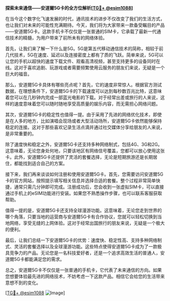**探索未来通信——安道爾5G卡的全方位解析[[TG💪+ @esim1088](https://t.me/s/esim1088)]**

在当今这个数字化飞速发展的时代，通讯技术的进步不仅改变了我们的生活方式，也让我们对未来的可能性充满期待。今天，我们将为大家带来一款备受瞩目的产品——安道爾5G卡。这款手机卡不仅仅是一张普通的SIM卡，它承载了最新一代通信技术的精髓，为用户带来了前所未有的网络体验。

首先，让我们来了解一下什么是5G。5G是第五代移动通信技术的简称，相较于前几代技术，5G在速度、延迟以及连接密度上都有了质的飞跃。简单来说，5G可以让您的手机以超快的速度下载文件、观看高清视频，甚至支持更多的设备同时在线。这对于喜欢追剧、玩游戏或者需要频繁使用云服务的朋友们来说，无疑是一个巨大的福音。

那么，安道爾5G卡具体有哪些亮点呢？首先，它的速度非常惊人。根据官方测试数据，在理想条件下，安道爾5G卡的下载速度可以达到每秒数百兆比特，这意味着您可以在几秒钟内完成一部蓝光电影的下载。对于经常出差或旅行的人来说，这样的速度意味着您可以随时随地享受高质量的娱乐内容，而无需担心网络问题。

其次，安道爾5G卡的稳定性也值得一提。由于采用了先进的网络优化技术，即使是在人多的地方，比如演唱会现场或者大型活动场所，安道爾5G卡依然能够保持稳定的连接。这对于那些喜欢记录生活点滴并通过社交媒体分享给朋友的人来说，是非常重要的。

除了速度快和稳定之外，安道爾5G卡还支持多种网络制式，包括4G、3G和2G。这意味着，无论您身处何地，只要该地区有网络信号覆盖，您都可以放心使用这张卡。此外，安道爾5G卡还提供了灵活的套餐选择，无论是短期旅游还是长期居住，都能找到适合自己的方案。

接下来，我们再来谈谈如何注册和使用安道爾5G卡。首先，您需要访问安道爾5G卡的官方网站，按照提示填写相关信息并选择合适的套餐。整个过程非常简单快捷，通常只需几分钟即可完成。注册成功后，您会收到一张虚拟SIM卡，可以直接通过手机上的eSIM功能进行安装。如果您不熟悉操作步骤，也可以联系客服获取帮助。

值得一提的是，安道爾5G卡还支持全球漫游功能。这意味着，无论您走到世界的哪个角落，只要当地的运营商与安道爾5G卡有合作协议，您就可以轻松切换到当地网络，享受无缝的上网体验。这对于经常出国旅行的朋友来说，无疑是一个极大的便利。

最后，让我们总结一下安道爾5G卡的优势：速度快、稳定性高、支持多种网络制式、灵活的套餐选择以及全球漫游功能。这些特点使得安道爾5G卡成为了一款极具竞争力的产品。无论您是一名科技爱好者，还是一个追求高效生活的普通人，安道爾5G卡都能满足您的需求。

总之，安道爾5G卡不仅仅是一张普通的手机卡，它代表了未来通信的方向。如果您想要体验最先进的网络技术，不妨考虑一下这款产品。相信它会给您的生活带来意想不到的变化。

[[TG💪+ @esim1088](https://t.me/s/esim1088) ![Image](https://i.postimg.cc/4NQfJmqS/Snipaste-2025-05-13-00-14-12.png)]